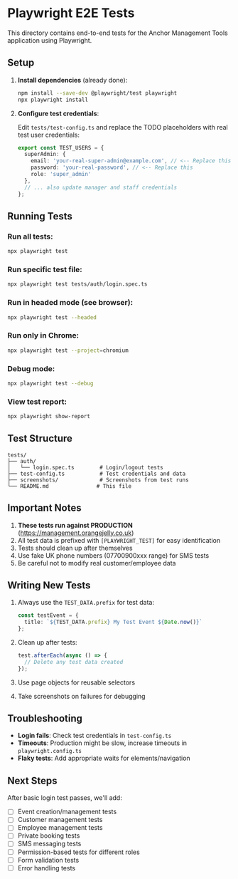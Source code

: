 # Playwright E2E Tests

This directory contains end-to-end tests for the Anchor Management Tools application using Playwright.

## Setup

1. **Install dependencies** (already done):
   ```bash
   npm install --save-dev @playwright/test playwright
   npx playwright install
   ```

2. **Configure test credentials**:
   
   Edit `tests/test-config.ts` and replace the TODO placeholders with real test user credentials:
   
   ```typescript
   export const TEST_USERS = {
     superAdmin: {
       email: 'your-real-super-admin@example.com', // <-- Replace this
       password: 'your-real-password', // <-- Replace this
       role: 'super_admin'
     },
     // ... also update manager and staff credentials
   };
   ```

## Running Tests

### Run all tests:
```bash
npx playwright test
```

### Run specific test file:
```bash
npx playwright test tests/auth/login.spec.ts
```

### Run in headed mode (see browser):
```bash
npx playwright test --headed
```

### Run only in Chrome:
```bash
npx playwright test --project=chromium
```

### Debug mode:
```bash
npx playwright test --debug
```

### View test report:
```bash
npx playwright show-report
```

## Test Structure

```
tests/
├── auth/
│   └── login.spec.ts        # Login/logout tests
├── test-config.ts           # Test credentials and data
├── screenshots/             # Screenshots from test runs
└── README.md               # This file
```

## Important Notes

1. **These tests run against PRODUCTION** (https://management.orangejelly.co.uk)
2. All test data is prefixed with `[PLAYWRIGHT_TEST]` for easy identification
3. Tests should clean up after themselves
4. Use fake UK phone numbers (07700900xxx range) for SMS tests
5. Be careful not to modify real customer/employee data

## Writing New Tests

1. Always use the `TEST_DATA.prefix` for test data:
   ```typescript
   const testEvent = {
     title: `${TEST_DATA.prefix} My Test Event ${Date.now()}`
   };
   ```

2. Clean up after tests:
   ```typescript
   test.afterEach(async () => {
     // Delete any test data created
   });
   ```

3. Use page objects for reusable selectors
4. Take screenshots on failures for debugging

## Troubleshooting

- **Login fails**: Check test credentials in `test-config.ts`
- **Timeouts**: Production might be slow, increase timeouts in `playwright.config.ts`
- **Flaky tests**: Add appropriate waits for elements/navigation

## Next Steps

After basic login test passes, we'll add:
- [ ] Event creation/management tests
- [ ] Customer management tests
- [ ] Employee management tests
- [ ] Private booking tests
- [ ] SMS messaging tests
- [ ] Permission-based tests for different roles
- [ ] Form validation tests
- [ ] Error handling tests